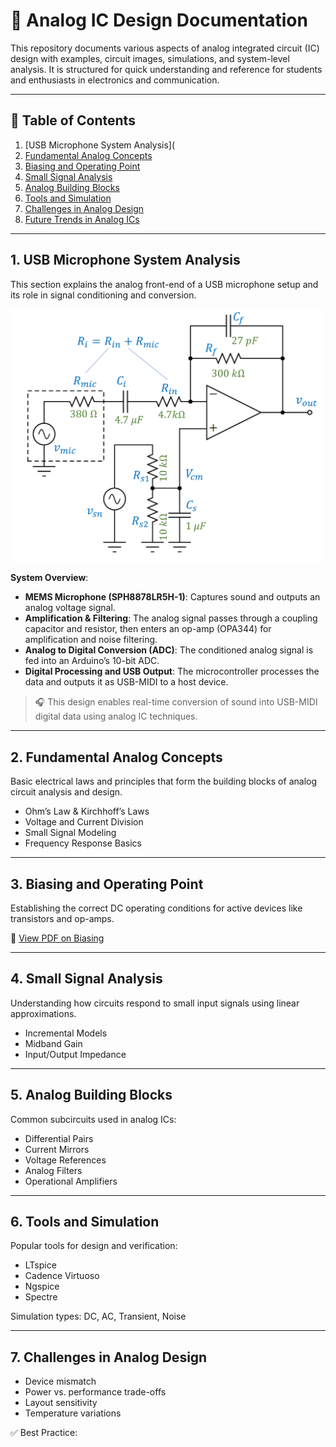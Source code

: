 # 🎤 Analog IC Design Documentation

This repository documents various aspects of analog integrated circuit (IC) design with examples, circuit images, simulations, and system-level analysis. It is structured for quick understanding and reference for students and enthusiasts in electronics and communication.

---

## 📑 Table of Contents

1. [USB Microphone System Analysis](
2. [Fundamental Analog Concepts](#2-fundamental-analog-concepts)  
3. [Biasing and Operating Point](#3-biasing-and-operating-point)  
4. [Small Signal Analysis](#4-small-signal-analysis)  
5. [Analog Building Blocks](#5-analog-building-blocks)  
6. [Tools and Simulation](#6-tools-and-simulation)  
7. [Challenges in Analog Design](#7-challenges-in-analog-design)  
8. [Future Trends in Analog ICs](#8-future-trends-in-analog-ics)  

---

## 1. USB Microphone System Analysis

This section explains the analog front-end of a USB microphone setup and its role in signal conditioning and conversion.

<img src="./cktimg/Fig-d5-3-micbreakout_noise.png" width="500"/>

**System Overview**:

- **MEMS Microphone (SPH8878LR5H-1)**: Captures sound and outputs an analog voltage signal.
- **Amplification & Filtering**: The analog signal passes through a coupling capacitor and resistor, then enters an op-amp (OPA344) for amplification and noise filtering.
- **Analog to Digital Conversion (ADC)**: The conditioned analog signal is fed into an Arduino’s 10-bit ADC.
- **Digital Processing and USB Output**: The microcontroller processes the data and outputs it as USB-MIDI to a host device.

> 🎧 This design enables real-time conversion of sound into USB-MIDI digital data using analog IC techniques.

---

## 2. Fundamental Analog Concepts

Basic electrical laws and principles that form the building blocks of analog circuit analysis and design.

- Ohm’s Law & Kirchhoff’s Laws  
- Voltage and Current Division  
- Small Signal Modeling  
- Frequency Response Basics

---

## 3. Biasing and Operating Point

Establishing the correct DC operating conditions for active devices like transistors and op-amps.

📄 [View PDF on Biasing](./pdfs/biasing_tutorial.pdf)

---

## 4. Small Signal Analysis

Understanding how circuits respond to small input signals using linear approximations.

- Incremental Models  
- Midband Gain  
- Input/Output Impedance

---

## 5. Analog Building Blocks

Common subcircuits used in analog ICs:

- Differential Pairs  
- Current Mirrors  
- Voltage References  
- Analog Filters  
- Operational Amplifiers

---

## 6. Tools and Simulation

Popular tools for design and verification:

- LTspice  
- Cadence Virtuoso  
- Ngspice  
- Spectre

Simulation types: DC, AC, Transient, Noise

---

## 7. Challenges in Analog Design

- Device mismatch  
- Power vs. performance trade-offs  
- Layout sensitivity  
- Temperature variations

✅ Best Practice:
